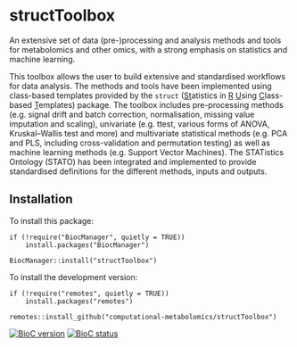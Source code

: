 # structToolbox

An extensive set of data (pre-)processing and analysis methods and 
tools for metabolomics and other omics, with a strong emphasis on statistics and 
machine learning. 

This toolbox allows the user to build extensive and 
standardised workflows for data analysis. The methods and tools have been 
implemented using class-based templates provided by the `struct` (<u>St</u>atistics 
in <u>R</u> <u>U</u>sing <u>C</u>lass-based <u>T</u>emplates) package. 
The toolbox includes pre-processing 
methods (e.g. signal drift and batch correction, normalisation, missing value 
imputation and scaling), univariate (e.g. ttest, various forms of ANOVA, 
Kruskal–Wallis test and more) and multivariate statistical methods (e.g. PCA and
PLS, including cross-validation and permutation testing) as well as machine 
learning methods (e.g. Support Vector Machines). The 
STATistics Ontology (STATO) has been integrated and implemented to provide 
standardised definitions for the different methods, inputs and outputs.

## Installation

To install this package:
    
```
if (!require("BiocManager", quietly = TRUE))
    install.packages("BiocManager")

BiocManager::install("structToolbox")
```

To install the development version:
    
```
if (!require("remotes", quietly = TRUE))
    install.packages("remotes")

remotes::install_github("computational-metabolomics/structToolbox")
```

<!-- badges: start -->
[![BioC version](https://img.shields.io/badge/dynamic/yaml?url=https%3A%2F%2Fbioconductor.org%2Fconfig.yaml&query=%24.release_version&label=Bioconductor)](http://www.bioconductor.org)
[![BioC status](http://www.bioconductor.org/shields/build/release/bioc/structToolbox.svg)](https://bioconductor.org/checkResults/release/bioc-LATEST/structToolbox)
<!-- badges: end -->
    